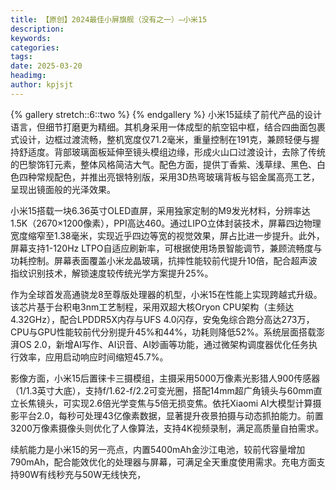 ```yaml
---
title: 【原创】2024最佳小屏旗舰（没有之一）—小米15
description: 
keywords: 
categories: 
tags: 
date: 2025-03-20
headimg: 
author: kpjsjt
---
```


{% gallery stretch::6::two %}
{% endgallery %}
小米15延续了前代产品的设计语言，但细节打磨更为精细。其机身采用一体成型的航空铝中框，结合四曲面包裹式设计，边框过渡流畅，整机宽度仅71.2毫米，重量控制在191克，兼顾轻便与握持舒适度。背部玻璃面板延伸至镜头模组边缘，形成火山口过渡设计，去除了传统的巴黎饰钉元素，整体风格简洁大气。配色方面，提供丁香紫、浅草绿、黑色、白色四种常规配色，并推出亮银特别版，采用3D热弯玻璃背板与铝金属高亮工艺，呈现出镜面般的光泽效果。

小米15搭载一块6.36英寸OLED直屏，采用独家定制的M9发光材料，分辨率达1.5K（2670×1200像素），PPI高达460。通过LIPO立体封装技术，屏幕四边物理宽度缩窄至1.38毫米，实现近乎四边等宽的视觉效果，屏占比进一步提升。此外，屏幕支持1-120Hz LTPO自适应刷新率，可根据使用场景智能调节，兼顾流畅度与功耗控制。屏幕表面覆盖小米龙晶玻璃，抗摔性能较前代提升10倍，配合超声波指纹识别技术，解锁速度较传统光学方案提升25%。

作为全球首发高通骁龙8至尊版处理器的机型，小米15在性能上实现跨越式升级。该芯片基于台积电3nm工艺制程，采用双超大核Oryon CPU架构（主频达4.32GHz），配合LPDDR5X内存与UFS 4.0闪存，安兔兔综合跑分高达273万，CPU与GPU性能较前代分别提升45%和44%，功耗则降低52%。系统层面搭载澎湃OS 2.0，新增AI写作、AI识音、AI妙画等功能，通过微架构调度器优化任务执行效率，应用启动响应时间缩短45.7%。

影像方面，小米15后置徕卡三摄模组，主摄采用5000万像素光影猎人900传感器（1/1.3英寸大底），支持f/1.62-f/2.2可变光圈，搭配14mm超广角镜头与60mm直立长焦镜头，可实现2.6倍光学变焦与5倍无损变焦。依托Xiaomi AI大模型计算摄影平台2.0，每秒可处理43亿像素数据，显著提升夜景拍摄与动态抓拍能力。前置3200万像素摄像头则优化了人像算法，支持4K视频录制，满足高质量自拍需求。

续航能力是小米15的另一亮点，内置5400mAh金沙江电池，较前代容量增加790mAh，配合能效优化的处理器与屏幕，可满足全天重度使用需求。充电方面支持90W有线秒充与50W无线快充，
